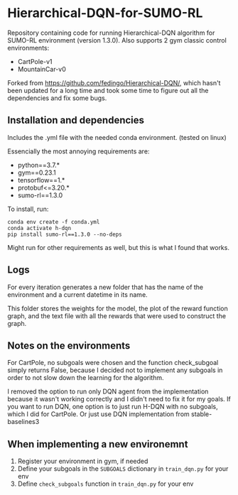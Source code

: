 # Hierarchical-DQN-for-SUMO-RL
Repository containing code for running Hierarchical-DQN algorithm for SUMO-RL environment (version 1.3.0). Also supports 2 gym classic control environments:
* CartPole-v1
* MountainCar-v0

Forked from https://github.com/fedingo/Hierarchical-DQN/, which hasn't been updated for a long time and took some time to figure out all the dependencies and fix some bugs.

## Installation and dependencies
Includes the .yml file with the needed conda environment. (tested on linux)

Essencially the most annoying requirements are:
* python==3.7.*
* gym==0.23.1
* tensorflow==1.*
* protobuf<=3.20.*
* sumo-rl==1.3.0

To install, run:
```
conda env create -f conda.yml
conda activate h-dqn
pip install sumo-rl==1.3.0 --no-deps
```

Might run for other requirements as well, but this is what I found that works.

## Logs
For every iteration generates a new folder that has the name of the environment and a current datetime in its name.

This folder stores the weights for the model, the plot of the reward function graph, and the text file with all the rewards that were used to construct the graph.

## Notes on the environments
For CartPole, no subgoals were chosen and the function check_subgoal simply returns False, because I decided not to implement any subgoals in order to not slow down the learning for the algorithm.

I removed the option to run only DQN agent from the implementation because it wasn't working correctly and I didn't need to fix it for my goals. If you want to run DQN, one option is to just run H-DQN with no subgoals, which I did for CartPole.
Or just use DQN implementation from stable-baselines3

## When implementing a new environemnt
1. Register your environment in gym, if needed
1. Define your subgoals in the `SUBGOALS` dictionary in `train_dqn.py` for your env
1. Define `check_subgoals` function in `train_dqn.py` for your env
